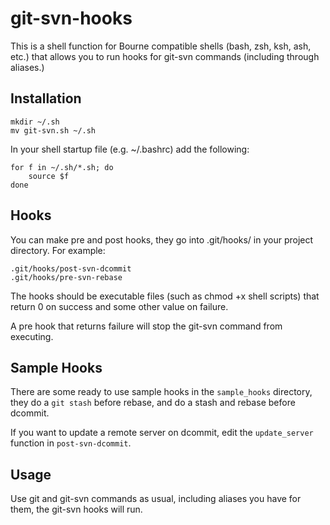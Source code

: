 git-svn-hooks
=============

This is a shell function for Bourne compatible shells (bash, zsh, ksh, ash,
etc.) that allows you to run hooks for git-svn commands (including through
aliases.)

Installation
------------

    mkdir ~/.sh
    mv git-svn.sh ~/.sh

In your shell startup file (e.g. ~/.bashrc) add the following:

    for f in ~/.sh/*.sh; do
        source $f
    done

Hooks
-----

You can make pre and post hooks, they go into .git/hooks/ in your project
directory. For example:

    .git/hooks/post-svn-dcommit
    .git/hooks/pre-svn-rebase

The hooks should be executable files (such as chmod +x shell scripts) that
return 0 on success and some other value on failure.

A pre hook that returns failure will stop the git-svn command from executing.

Sample Hooks
------------

There are some ready to use sample hooks in the `sample_hooks` directory, they
do a `git stash` before rebase, and do a stash and rebase before dcommit.

If you want to update a remote server on dcommit, edit the `update_server`
function in `post-svn-dcommit`.

Usage
-----

Use git and git-svn commands as usual, including aliases you have for them,
the git-svn hooks will run.
